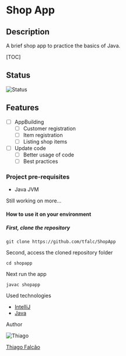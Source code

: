 # Shop App

## Description

A brief shop app to practice the basics of Java.

[TOC]

## Status

![Status](https://img.shields.io/badge/Status-building-informational)

## Features

- [ ] AppBuilding
  - [ ] Customer registration
  - [ ] Item registration
  - [ ] Listing shop items
- [ ] Update code
  - [ ] Better usage of code
  - [ ] Best practices

### Project pre-requisites

- Java JVM

Still working on more...

#### How to use it on your environment

##### First, clone the repository

``git clone https://github.com/tfalc/ShopApp``

Second, access the cloned repository folder

`` cd shopapp ``

Next run the app

`` javac shopapp `` 

Used technologies

- [IntelliJ](https://www.jetbrains.com/pt-br/idea/)
- [Java](https://www.java.com/pt-BR/)

Author

![Thiago](https://avatars.githubusercontent.com/u/13528636?v=4?width=50&height=50)

[Thiago Falcão](https://github.com/tfalc)